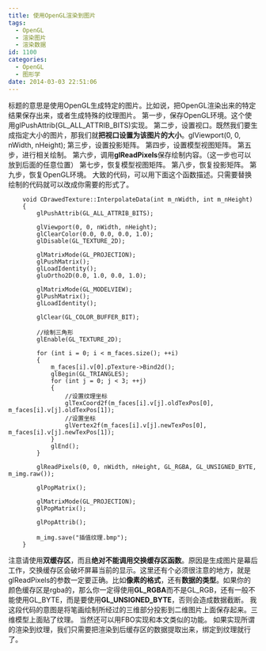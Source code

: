 ```yaml
---
title: 使用OpenGL渲染到图片
tags:
  - OpenGL
  - 渲染图片
  - 渲染数据
id: 1100
categories:
  - OpenGL
  - 图形学
date: 2014-03-03 22:51:06
---
```


标题的意思是使用OpenGL生成特定的图片。比如说，把OpenGL渲染出来的特定结果保存出来，或者生成特殊的纹理图片。
第一步，保存OpenGL环境。这个使用glPushAttrib(GL_ALL_ATTRIB_BITS)实现。
第二步，设置视口。既然我们要生成指定大小的图片，那我们就**把视口设置为该图片的大小**。glViewport(0, 0, nWidth, nHeight);
第三步，设置投影矩阵。
第四步，设置模型视图矩阵。
第五步，进行相关绘制。
第六步，调用**glReadPixels**保存绘制内容。（这一步也可以放到后面的任意位置）
第七步，恢复模型视图矩阵。
第八步，恢复投影矩阵。
第九步，恢复OpenGL环境。
大致的代码，可以用下面这个函数描述。只需要替换绘制的代码就可以改成你需要的形式了。
``` stylus
    void CDrawedTexture::InterpolateData(int m_nWidth, int m_nHeight)
    {
        glPushAttrib(GL_ALL_ATTRIB_BITS);

        glViewport(0, 0, nWidth, nHeight);
        glClearColor(0.0, 0.0, 0.0, 1.0);
        glDisable(GL_TEXTURE_2D);

        glMatrixMode(GL_PROJECTION);
        glPushMatrix();
        glLoadIdentity();
        gluOrtho2D(0.0, 1.0, 0.0, 1.0);

        glMatrixMode(GL_MODELVIEW);
        glPushMatrix();
        glLoadIdentity();

        glClear(GL_COLOR_BUFFER_BIT);

        //绘制三角形
        glEnable(GL_TEXTURE_2D);

        for (int i = 0; i < m_faces.size(); ++i)
        {
            m_faces[i].v[0].pTexture->Bind2d();
            glBegin(GL_TRIANGLES);
            for (int j = 0; j < 3; ++j)
            {
                //设置纹理坐标
                glTexCoord2f(m_faces[i].v[j].oldTexPos[0], m_faces[i].v[j].oldTexPos[1]);
                //设置坐标
                glVertex2f(m_faces[i].v[j].newTexPos[0], m_faces[i].v[j].newTexPos[1]);
            }
            glEnd();
        }

        glReadPixels(0, 0, nWidth, nHeight, GL_RGBA, GL_UNSIGNED_BYTE, m_img.raw());

        glPopMatrix();

        glMatrixMode(GL_PROJECTION);
        glPopMatrix();

        glPopAttrib();

        m_img.save("插值纹理.bmp");
    }
```
注意请使用**双缓存区**，而且**绝对不能调用交换缓存区函数**。原因是生成图片是幕后工作，交换缓存区会破坏屏幕当前的显示。这里还有个必须很注意的地方，就是glReadPixels的参数一定要正确。比如**像素的格式**，还有**数据的类型**。如果你的颜色缓存区是rgba的，那么你一定得使用**GL_RGBA**而不是GL_RGB，还有一般不能使用GL_BYTE，而是要使用**GL_UNSIGNED_BYTE**，否则会造成数据截断。
我这段代码的意图是将笔画绘制所经过的三维部分投影到二维图片上面保存起来。三维模型上面贴了纹理。
当然还可以用FBO实现和本文类似的功能。
如果实现所谓的渲染到纹理，我们只需要把渲染到后缓存区的数据提取出来，绑定到纹理就行了。